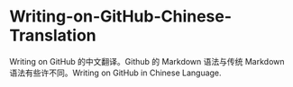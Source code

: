 # Writing-on-GitHub-Chinese-Translation
 Writing on GitHub 的中文翻译。Github 的 Markdown 语法与传统 Markdown 语法有些许不同。Writing on GitHub in Chinese Language. 

